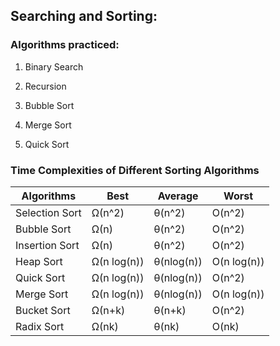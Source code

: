## Searching and Sorting:

### Algorithms practiced:

1. Binary Search

2. Recursion

3. Bubble Sort

4. Merge Sort

5. Quick Sort


### Time Complexities of Different Sorting Algorithms


|  Algorithms      |      Best	     |   Average 	 |   Worst	     |
|------------------|-----------------|---------------|---------------|
| Selection Sort   |	Ω(n^2)	     |   θ(n^2)	     |   O(n^2)      |
| Bubble Sort	   |    Ω(n)	     |   θ(n^2)	     |   O(n^2)      |
| Insertion Sort   |	Ω(n)	     |   θ(n^2)	     |   O(n^2)      |
| Heap Sort        |	Ω(n log(n))	 |   θ(nlog(n))	 |   O(n log(n)) |
| Quick Sort       | 	Ω(n log(n))	 |   θ(nlog(n))	 |   O(n^2)      |
| Merge Sort       | 	Ω(n log(n))	 |   θ(nlog(n))	 |   O(n log(n)) |
| Bucket Sort      |  	Ω(n+k)	     |   θ(n+k)      |	 O(n^2)      |
| Radix Sort       | 	Ω(nk)	     |   θ(nk)       |   O(nk)       |
 